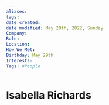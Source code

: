 ```yaml
---
aliases: 
tags: 
date created: 
date modified: May 29th, 2022, Sunday
Company: 
Role: 
Location: 
How We Met: 
Birthday: May 29th
Interests: 
Tags: #People
---
```


# Isabella Richards
